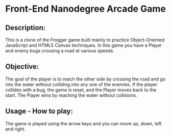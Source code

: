 # Front-End Nanodegree Arcade Game

## Description:
This is a clone of the Frogger game built mainly to practice Object-Oriented JavaScript and HTML5 Canvas techniques. In this game you have a Player and enemy bugs crossing a road at various speeds.


## Objective:
The goal of the player is to reach the other side by crossing the road and go into the water without colliding into any one of the enemies. If the player collides with a bug, the game is reset, and the Player moves back to the start. The Player wins by reaching the water without collisions.


## Usage - How to play:
The game is played using the arrow keys and you can move up, down, left and right.